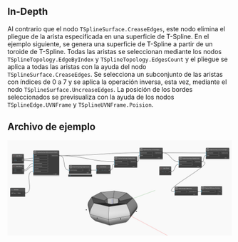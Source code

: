 ## In-Depth
Al contrario que el nodo `TSplineSurface.CreaseEdges`, este nodo elimina el pliegue de la arista especificada en una superficie de T-Spline.
En el ejemplo siguiente, se genera una superficie de T-Spline a partir de un toroide de T-Spline. Todas las aristas se seleccionan mediante los nodos `TSplineTopology.EdgeByIndex` y `TSplineTopology.EdgesCount` y el pliegue se aplica a todas las aristas con la ayuda del nodo `TSplineSurface.CreaseEdges`. Se selecciona un subconjunto de las aristas con índices de 0 a 7 y se aplica la operación inversa, esta vez, mediante el nodo `TSplineSurface.UncreaseEdges`. La posición de los bordes seleccionados se previsualiza con la ayuda de los nodos `TSplineEdge.UVNFrame` y `TSplineUVNFrame.Poision`.

## Archivo de ejemplo

![Example](./Autodesk.DesignScript.Geometry.TSpline.TSplineSurface.UncreaseEdges_img.jpg)
